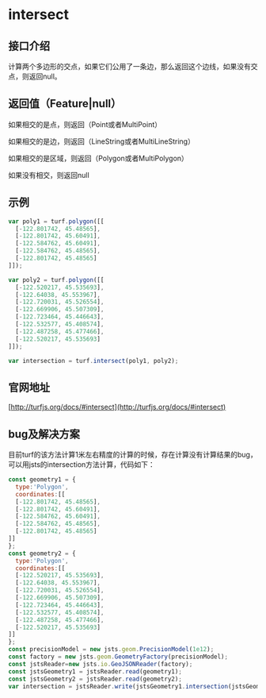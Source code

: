 <!--
 * @Author: zhupengfei6623
 * @Date: 2020-11-25 10:45:41
 * @Description: file content
-->
# intersect
## 接口介绍
计算两个多边形的交点，如果它们公用了一条边，那么返回这个边线，如果没有交点，则返回null。
## 返回值（Feature|null）
如果相交的是点，则返回（Point或者MultiPoint）

如果相交的是边，则返回（LineString或者MultiLineString）

如果相交的是区域，则返回（Polygon或者MultiPolygon）

如果没有相交，则返回null

## 示例
``` js
var poly1 = turf.polygon([[
  [-122.801742, 45.48565],
  [-122.801742, 45.60491],
  [-122.584762, 45.60491],
  [-122.584762, 45.48565],
  [-122.801742, 45.48565]
]]);

var poly2 = turf.polygon([[
  [-122.520217, 45.535693],
  [-122.64038, 45.553967],
  [-122.720031, 45.526554],
  [-122.669906, 45.507309],
  [-122.723464, 45.446643],
  [-122.532577, 45.408574],
  [-122.487258, 45.477466],
  [-122.520217, 45.535693]
]]);

var intersection = turf.intersect(poly1, poly2);
```
## 官网地址
[http://turfjs.org/docs/#intersect](http://turfjs.org/docs/#intersect)

## bug及解决方案
目前turf的该方法计算1米左右精度的计算的时候，存在计算没有计算结果的bug，可以用jsts的intersection方法计算，代码如下：
``` js
const geometry1 = {
  type:'Polygon',
  coordinates:[[
  [-122.801742, 45.48565],
  [-122.801742, 45.60491],
  [-122.584762, 45.60491],
  [-122.584762, 45.48565],
  [-122.801742, 45.48565]
]]
};
const geometry2 = {
  type:'Polygon',
  coordinates:[[
  [-122.520217, 45.535693],
  [-122.64038, 45.553967],
  [-122.720031, 45.526554],
  [-122.669906, 45.507309],
  [-122.723464, 45.446643],
  [-122.532577, 45.408574],
  [-122.487258, 45.477466],
  [-122.520217, 45.535693]
]]
};
const precisionModel = new jsts.geom.PrecisionModel(1e12);
const factory = new jsts.geom.GeometryFactory(precisionModel);
const jstsReader=new jsts.io.GeoJSONReader(factory);
const jstsGeometry1 = jstsReader.read(geometry1);
const jstsGeometry2 = jstsReader.read(geometry2);
var intersection = jstsReader.write(jstsGeometry1.intersection(jstsGeometry2));
```
